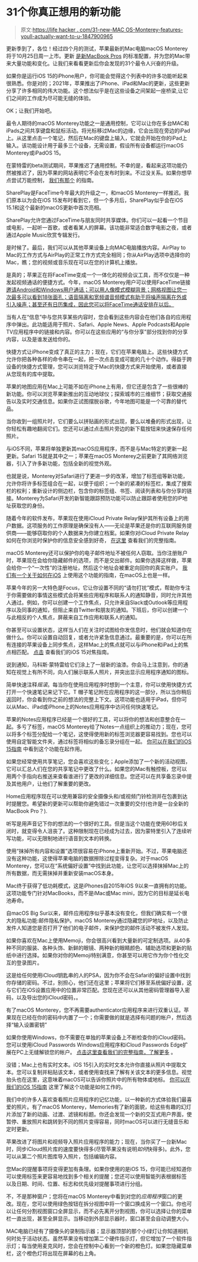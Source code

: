 # 31个你真正想用的新功能

> 原文:[https://life hacker . com/31-new-MAC OS-Monterey-features-youll-actually-want-to-u-1847900965](https://lifehacker.com/31-new-macos-monterey-features-youll-actually-want-to-u-1847900965)

更新季到了，各位！经过四个月的测试，苹果最新的Mac电脑macOS Monterey将于10月25日周一上市。更新 [是新MacBook Pros](https://lifehacker.com/you-dont-need-the-new-macbook-pro-1847886712) 的标准配置，并为您的Mac带来大量功能和变化。让我们来看看更新后你会发现的31个最令人兴奋的升级。

如果你是运行iOS 15的iPhone用户，你可能会觉得这个列表中的许多功能听起来很熟悉。你是对的；2021年，苹果推出了iPhone、iPad和Mac的更新，这些更新分享了许多相同的伟大功能。这个想法似乎是在这些设备之间架起一座桥梁,让它们之间的工作成为尽可能无缝的体验。

OK；让我们开始吧。

最令人期待的macOS Monterey功能之一是通用控制，它可以让你在多台MAC和iPads之间共享键盘和鼠标活动。将光标移过Mac的边缘，它会出现在旁边的iPad上。从这里点击一个笔记，然后在Mac的键盘上输入，它就会开始在你的iPad上输入。该功能设计用于最多三个设备，无需设置，假设所有设备都运行macOS Monterey或iPadOS 15。

在蒙特雷的beta测试期间，苹果推迟了通用控制。不幸的是，看起来这项功能仍然被推迟了，因为苹果的网站表明它不会在发布时到来。不过没关系。如果你想早点尝试万能控制， [我们有那个](https://lifehacker.com/how-to-test-drive-universal-control-on-macos-monterey-b-1847596216) 的指南。

SharePlay是FaceTime今年最大的升级之一，和macOS Monterey一样推迟。我们原本以为会在iOS 15发布时看到它，但一个多月后，SharePlay似乎会在iOS 15.1和这个最新的macOS更新中首次亮相。

SharePlay允许您通过FaceTime与朋友同时共享媒体。你们可以一起看一个节目或电影，一起听一首歌，或者看某人的屏幕。该功能非常适合数字电影之夜，或者通过Apple Music欣赏专辑发行。

是时候了。最后，我们可以从其他苹果设备上向MAC电脑播放内容。AirPlay to Mac的工作方式与AirPlay的正常工作方式完全相同；你从AirPlay选项中选择你的Mac，瞧；您的视频或音乐现在可以在您的计算机上播放。

是真的；苹果正在将FaceTime变成一个一体化的视频会议工具，而不仅仅是一种发起视频通话的便捷方式。今年，macOS Monterey用户可以使用FaceTime链接[邀请Android和Windows用户通话；可以用人像模式模糊背景；网格视图让您一次最多可以看到18张面孔；语音隔离和宽频谱音频模式有助于将噪声隔离在外或引入噪声；甚至还有日历集成，因此您可以将FaceTime通话安排在以后。](https://lifehacker.com/how-to-finally-facetime-your-non-apple-friends-1847450728) 

当有人在“信息”中与您共享某些内容时，您会看到这些内容会在他们各自的应用程序中弹出。此功能适用于照片、Safari、Apple News、Apple Podcasts和Apple TV应用程序中的链接和内容。你可以在这些应用的“与你分享”部分找到你的分享内容，以及是谁发送给你的。

快捷方式让iPhone变成了真正的主力；现在，它们在苹果电脑上。这些快捷方式允许你把各种各样的命令串在一起，把一次点击变成可能的几十个动作。得益于跨设备的快捷方式管理，您可以浏览特定于Mac的快捷方式来开始使用，或者直接从您现有的库中提取。

苹果的地图应用在Mac上可能不如在iPhone上有用，但它还是包含了一些很棒的新功能。你可以浏览苹果新推出的互动地球仪；探索城市的三维细节；获取交通报告以及实时交通信息。如果你正试图摆脱谷歌，今年地图可能是一个可靠的替代品。

当你收到一组照片时，它们要么以拼贴画的形式出现，要么以堆叠的形式出现，让你轻松有趣地翻阅它们。您还可以通过点击照片旁边的新下载按钮来快速保存任何照片。

与iOS不同，苹果将单独更新其macOS应用程序，而不是与Mac特定的更新一起更新。Safari 15就是其中之一；苹果在macOS Monterey之前更新了其网络浏览器，引入了许多新功能，包括全新的视觉外观。

也就是说，Monterey对Safari进行了更进一步的改革，增加了标签组等新功能，允许你将许多标签组合在一起，以便于组织；一个新的紧凑的标签栏，集成了搜索栏的权利；重新设计的侧边栏，包含你的标签组、书签、阅读列表和与你分享的链接。Monterey为Safari开发的新智能跟踪预防功能可以防止跟踪者使用您的IP地址获取您的身份。

随着今年的软件发布，苹果现在使用iCloud Private Relay保护其所有设备上的用户数据。这项服务的工作原理是确保没有人——无论是苹果还是你的互联网服务提供商——能够窃取你的个人数据来为你建立档案。如果你对iCloud Private Relay如何在你浏览时保护你的信息安全感到好奇， [在这里](https://lifehacker.com/whats-up-with-apples-new-private-relay-1847103509) 查看我们的完整指南。

macOS Monterey还可以保护你的电子邮件地址不被任何人窃取。当你注册账户时，苹果现在会给你隐藏邮件的选项，而不是交出邮件。如果你选择这样做，苹果会给你一个“一次性”的注册地址，然后这个地址会被重定向回你的真实账户。 [我们有一个关于如何在iOS](https://lifehacker.com/how-to-get-a-burner-email-address-with-icloud-s-hide-my-1847553382) 上使用这个功能的指南，在macOS上也是一样。

苹果今年的另一大特色是Focus，它让你设置不同的“请勿打扰”模式，帮助你专注于你需要做的事情这些模式会将某些应用程序和联系人的通知静音，同时允许其他人通过。例如，你可以创建一个工作焦点，只允许来自Slack或Outlook等应用程序以及同事的通知，但阻止来自Twitter和朋友的通知。下班后，你可以创建一个与此相反的个人焦点，屏蔽来自工作应用和联系人的通知。

你甚至可以设置状态，这样当人们在关注时试图给你发信息时，他们就会知道你在做什么。你可以设置自动回复，或者允许紧急信息通过。最重要的是，你可以在所有连接的苹果设备上同步焦点，这样Mac上的焦点就可以与iPhone和iPad上的焦点相匹配。 [点击](https://lifehacker.com/you-should-definitely-use-ios-15s-new-distraction-squa-1847671349) 查看我们的iOS 15对焦指南。

说到通知，马科斯·蒙特雷给它们涂上了一层新的油漆。你会马上注意到，你的通知在视觉上有所不同，向人们展示联系人照片，并突出显示应用程序通知的图标。

简单快速注释*摇滚*。每当你在使用应用程序时想到一个主意，你可以使用快捷方式打开一个快速笔记来记下它。T 帽子笔记附在应用程序的这一部分，所以当你稍后返回时，你会看到你之前的想法的完整上下文。这项功能也适用于iPad，但你可以从Mac、iPad或iPhone上的Notes应用程序中访问任何快速笔记。

苹果的Notes应用程序已经是一个很好的工具，可以将你的想法和创意整合在一起。多亏了标签，macOS Monterey给了Notes一点组织上的推动力；现在，您可以将多个标签分配给一个笔记，这使得使用新的标签浏览器更容易找到。您也可以使用自定智能文件夹，通过标签将相似的备忘录分组在一起。 [你可以在我们的iOS 15指南](https://lifehacker.com/how-to-finally-organize-your-random-iphone-notes-1847663112) 中看到这个功能在起作用。

如果您经常使用共享笔记，您会喜欢这些变化；Apple添加了一个新的活动视图，它可以汇总人们在您的共享笔记中更改了什么。如果您的Mac有触控板，您可以用两个手指向右推送来查看谁进行了更改的详细信息。您还可以在共享备忘录中提及其他用户，让他们了解重要的更改。

Home应用程序现在可以使用兼容的安全摄像头和/或视频门铃检测并在包裹到达时提醒您。希望新的更新可以帮助你避免错过一次重要的交付(也许是一台全新的MacBook Pro？).

听写是用声音记下你的想法的一个很好的工具。但是当这个功能在使用60秒后关闭时，就变得令人沮丧了。这种限制现在已经成为过去，因为蒙特里引入了连续听写功能，可以无限制地进行语音到文本的转换。

使用“抹掉所有内容和设置”选项很容易在iPhone上重新开始。不过，苹果电脑还没有这种功能，这使得苹果电脑的数据擦除过程变得复杂。对于macOS Monterey，您可以在“系统偏好设置”中找到此功能，让您可以选择抹掉Mac上的所有数据，而无需抹掉并重新安装macOS本身。

Mac终于获得了低功耗模式，这是iPhones自2015年iOS 9以来一直拥有的功能。这项功能专门针对MacBooks，而不是iMac或Mac mini，因为它的目标是延长电池寿命。

自macOS Big Sur以来，邮件应用程序似乎基本没有变化，但我们确实有一个很大的隐私功能:邮件隐私保护。macOS Monterey通过隐藏您的IP地址，以及防止发件人知道您是否打开了他们的电子邮件，来保护您的邮件活动不被发件人发现。

如果你喜欢在Mac上使用Memoji，你会很高兴看到大量新的可定制选项。从40多种不同的服装、各种头饰、新鲜的眼镜、两种新的眼睛颜色、辅助选项和更新的贴纸中进行选择。如果你对你的Memoji特别满意，你甚至可以用它作为你个性化交互的登录图片。

这是给任何使用iCloud钥匙串的人的PSA，因为你不会在Safari的偏好设置中找到你存储的密码。不过，别担心，他们还在这里；苹果将它们移至系统偏好设置，这与它们在iOS设置应用中的位置非常匹配。您现在还可以从其他密码管理器导入密码，以及导出您的iCloud密码，。

有了macOS Monterey，您不再需要authenticator应用程序来进行双重认证。苹果现在已经在你的密码中内置了一个；你需要做的就是选择有问题的帐户，然后选择“输入设置密钥”

如果你使用Windows，你不需要在单独的苹果设备上不断检查你的iCloud密码。您可以使用iCloud Passwords Windows应用程序和iCloud Passwords Edge扩展在PC上无缝解锁您的帐户。 [点击这里查看我们的完整指南，了解更多](https://lifehacker.com/how-to-finally-use-your-icloud-passwords-on-windows-1847507307) 。

没错；Mac上也有实时文本。iOS 15引入的实时文本允许你直接从照片中提取文本。您可以复制并粘贴该文本，或者使用查找来了解有关该文本的更多信息。视觉抬头也在这里，这意味着macOS可以告诉你照片中的所有物体或地标。 [你可以在我们的iOS 15指南](https://lifehacker.com/how-to-use-live-text-the-best-new-feature-in-ios-15-1847649795) 这里了解这个功能是如何工作的。

我们中的许多人喜欢查看照片应用程序的记忆功能，以一种新的方式体验我们最喜爱的照片。有了macOS Monterey，Memories有了新的面貌，给这些有趣的幻灯片添加了新的动画、过渡、滤镜和标题。你还会发现一个新的交互式用户界面，使暂停、重放照片和跳转到不同的照片变得容易，同时macOS可以进行无缝音乐和定时更新。

苹果改进了将图片和视频导入照片应用程序的能力；现在，当你买了一台新Mac时，同步iCloud照片库的速度要快得多(尽管苹果没有说明*如何*快得多)。此外，您可以从第二个照片图库导入照片，包括编辑内容。

您Mac的提醒事项将变得更加有条理。如果你使用的是iOS 15，你可能已经知道你可以使用标签来更容易地找到多个相关的提醒；您还可以使用智能列表根据标签 以及日期、时间、位置、标志和优先级对提醒事项进行分组。

不，不是那种窗户；您将在macOS Monterey中看到对您的*应用程序*窗口的更改。现在，您可以使用绿色按钮在拆分视图中将一个窗口换成另一个窗口。你也可以让任何分割视图窗口全屏显示，而不必先离开分割视图，你可以选择让你的菜单栏一直出现，甚至全屏显示。当移动到外部显示器时，窗口甚至会自动调整大小。

MAC电脑已经有了摄像头的录制指示器；显示器顶部的那个小绿灯让你知道相机何时处于活动状态。虽然苹果没有增加第二个硬件指示灯，但它增加了一个软件指示灯；每当使用麦克风时，您会在控制中心看到一个新的橙色灯。如果您隐藏菜单栏，这个橙色灯将出现在屏幕的右上角。